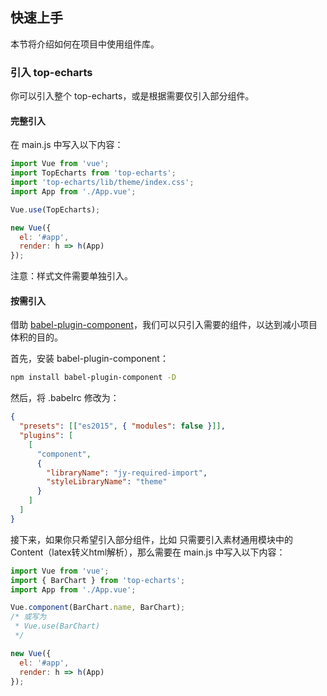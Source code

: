 ## 快速上手

本节将介绍如何在项目中使用组件库。

### 引入 top-echarts

你可以引入整个 top-echarts，或是根据需要仅引入部分组件。

#### 完整引入

在 main.js 中写入以下内容：

```javascript
import Vue from 'vue';
import TopEcharts from 'top-echarts';
import 'top-echarts/lib/theme/index.css';
import App from './App.vue';

Vue.use(TopEcharts);

new Vue({
  el: '#app',
  render: h => h(App)
});
```

注意：样式文件需要单独引入。


#### 按需引入

借助 [babel-plugin-component](https://github.com/QingWei-Li/babel-plugin-component)，我们可以只引入需要的组件，以达到减小项目体积的目的。

首先，安装 babel-plugin-component：

```bash
npm install babel-plugin-component -D
```

然后，将 .babelrc 修改为：

```json
{
  "presets": [["es2015", { "modules": false }]],
  "plugins": [
    [
      "component",
      {
        "libraryName": "jy-required-import",
        "styleLibraryName": "theme"
      }
    ]
  ]
}
```

接下来，如果你只希望引入部分组件，比如 只需要引入素材通用模块中的Content（latex转义html解析），那么需要在 main.js 中写入以下内容：

```javascript
import Vue from 'vue';
import { BarChart } from 'top-echarts';
import App from './App.vue';

Vue.component(BarChart.name, BarChart);
/* 或写为
 * Vue.use(BarChart)
 */

new Vue({
  el: '#app',
  render: h => h(App)
});
```
